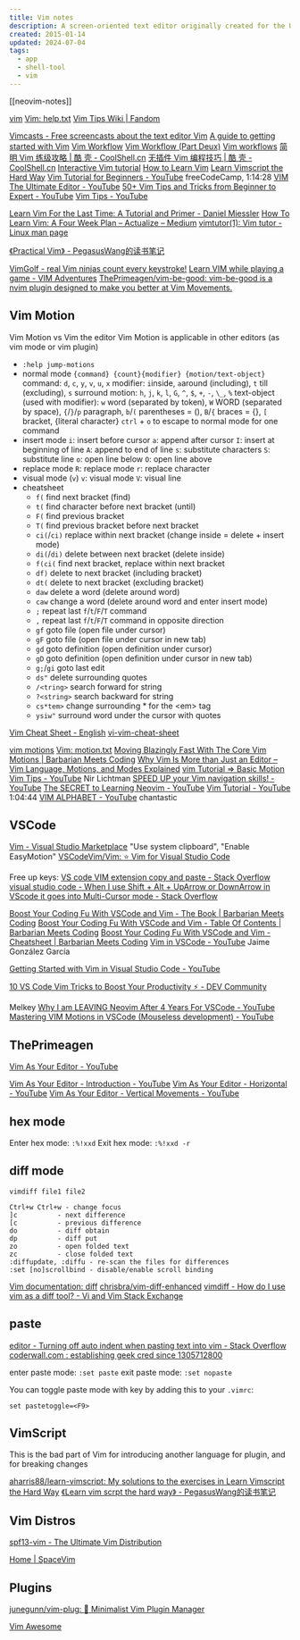 ```yaml
---
title: Vim notes
description: A screen-oriented text editor originally created for the Unix operating system
created: 2015-01-14
updated: 2024-07-04
tags:
  - app
  - shell-tool
  - vim
---
```


[[neovim-notes]]

[vim](<https://en.wikipedia.org/wiki/Vim_(text_editor)>)
[Vim: help.txt](https://vimhelp.org/)
[Vim Tips Wiki | Fandom](https://vim.fandom.com/wiki/Vim_Tips_Wiki)

[Vimcasts - Free screencasts about the text editor Vim](http://vimcasts.org/)
[A guide to getting started with Vim](http://www.integralist.co.uk/posts/vim-1.html)
[Vim Workflow](http://www.integralist.co.uk/posts/vim-2.html)
[Vim Workflow (Part Deux)](http://www.integralist.co.uk/posts/vim-3.html)
[Vim workflows](http://mrmrs.io/writing/2013/12/21/vim-workflows/)
[简明 Vim 练级攻略 | 酷 壳 - CoolShell.cn](http://coolshell.cn/articles/5426.html)
[无插件 Vim 编程技巧 | 酷 壳 - CoolShell.cn](http://coolshell.cn/articles/11312.html)
[Interactive Vim tutorial](http://www.openvim.com/tutorial.html)
[How to Learn Vim](http://mrmrs.io/writing/2013/12/19/how-to-learn-vim/)
[Learn Vimscript the Hard Way](http://learnvimscriptthehardway.stevelosh.com/)
[Vim Tutorial for Beginners - YouTube](https://www.youtube.com/watch?v=RZ4p-saaQkc) freeCodeCamp, 1:14:28
[VIM The Ultimate Editor - YouTube](https://www.youtube.com/watch?v=P88ydZVcm1s)
[50+ Vim Tips and Tricks from Beginner to Expert - YouTube](https://www.youtube.com/watch?v=ZEIpdC_klDI)
[Vim Tips - YouTube](https://www.youtube.com/playlist?list=PL0tgH22U2S3GN7MdobsdWV44qw-P5g7RJ)

[Learn Vim For the Last Time: A Tutorial and Primer - Daniel Miessler](https://danielmiessler.com/study/vim/)
[How To Learn Vim: A Four Week Plan – Actualize – Medium](https://medium.com/actualize-network/how-to-learn-vim-a-four-week-plan-cd8b376a9b85)
[vimtutor(1): Vim tutor - Linux man page](https://linux.die.net/man/1/vimtutor)

[《Practical Vim》 - PegasusWang的读书笔记](https://pegasuswang.readthedocs.io/zh/latest/%E5%BC%80%E5%8F%91%E5%B7%A5%E5%85%B7/practical_vim/practical_vim/)

[VimGolf - real Vim ninjas count every keystroke!](http://www.vimgolf.com/)
[Learn VIM while playing a game - VIM Adventures](https://vim-adventures.com/)
[ThePrimeagen/vim-be-good: vim-be-good is a nvim plugin designed to make you better at Vim Movements.](https://github.com/ThePrimeagen/vim-be-good)

## Vim Motion

Vim Motion vs Vim the editor
Vim Motion is applicable in other editors (as vim mode or vim plugin)

- `:help jump-motions`
- normal mode
  `{command} {count}{modifier} {motion/text-object}`
  command: `d`, `c`, `y`, `v`, `u`, `x`
  modifier: `i`inside, `a`around (including), `t` till (excluding), `s` surround
  motion: `h`, `j`, `k`, `l`, `G`, `^`, `$`, `+`, `-`, `\_`, `%`
  text-object (used with modifier): `w` word (separated by token), `W` WORD (separated by space), `{`/`}`/`p` paragraph, `b`/`(` parentheses = (), `B`/`{` braces = {}, `[` bracket, {literal character}
  `ctrl` + `o` to escape to normal mode for one command
- insert mode
  `i`: insert before cursor
  `a`: append after cursor
  `I`: insert at beginning of line
  `A`: append to end of line
  `s`: substitute characters
  `S`: substitute line
  `o`: open line below
  `O`: open line above
- replace mode
  `R`: replace mode
  `r`: replace character
- visual mode (`v`)
  `v`: visual mode
  `V`: visual line
- cheatsheet
  - `f(` find next bracket (find)
  - `t(` find character before next bracket (until)
  - `F(` find previous bracket
  - `T(` find previous bracket before next bracket
  - `ci(`/`ci)` replace within next bracket (change inside = delete + insert mode)
  - `di(`/`di)` delete between next bracket (delete inside)
  - `f(ci(` find next bracket, replace within next bracket
  - `df)` delete to next bracket (including bracket)
  - `dt(` delete to next bracket (excluding bracket)
  - `daw` delete a word (delete around word)
  - `caw` change a word (delete around word and enter insert mode)
  - `;` repeat last `f`/`t`/`F`/`T` command
  - `,` repeat last `f`/`t`/`F`/`T` command in opposite direction
  - `gf` goto file (open file under cursor)
  - `gF` goto file (open file under cursor in new tab)
  - `gd` goto definition (open definition under cursor)
  - `gD` goto definition (open definition under cursor in new tab)
  - `g;`/`gi` goto last edit
  - `ds"` delete surrounding quotes
  - `/<tring>` search forward for string
  - `?<string>` search backward for string
  - `cs*tem>` change surrounding \* for the \<em> tag
  - `ysiw"` surround word under the cursor with quotes

[Vim Cheat Sheet - English](https://vim.rtorr.com/)
[vi-vim-cheat-sheet](http://www.viemu.com/vi-vim-cheat-sheet.gif)

[vim motions](https://www.phind.com/search?cache=588ad35e-8713-4f93-b0ba-6d0844af5f71)
[Vim: motion.txt](https://vimhelp.org/motion.txt.html)
[Moving Blazingly Fast With The Core Vim Motions | Barbarian Meets Coding](https://www.barbarianmeetscoding.com/boost-your-coding-fu-with-vscode-and-vim/moving-blazingly-fast-with-the-core-vim-motions/)
[Why Vim Is More than Just an Editor – Vim Language, Motions, and Modes Explained](https://www.freecodecamp.org/news/vim-language-and-motions-explained/)
[vim Tutorial => Basic Motion](https://riptutorial.com/vim/example/5512/basic-motion)
[Vim Tips - YouTube](https://www.youtube.com/playlist?list=PL0tgH22U2S3GN7MdobsdWV44qw-P5g7RJ) Nir Lichtman
[SPEED UP your Vim navigation skills! - YouTube](https://www.youtube.com/watch?v=GYVbYCST_Yc)
[The SECRET to Learning Neovim - YouTube](https://www.youtube.com/watch?v=HhZJ1kbzkj0)
[Vim Tutorial - YouTube](https://www.youtube.com/watch?v=IiwGbcd8S7I) 1:04:44
[VIM ALPHABET - YouTube](https://www.youtube.com/playlist?list=PLnc_NxpmOxaNqdGvUg8RBi8ZTaZGPdqBD) chantastic

## VSCode

[Vim - Visual Studio Marketplace](https://marketplace.visualstudio.com/items?itemName=vscodevim.vim) "Use system clipboard", "Enable EasyMotion"
[VSCodeVim/Vim: :star: Vim for Visual Studio Code](https://github.com/VSCodeVim/Vim)

Free up keys:
[VS code VIM extension copy and paste - Stack Overflow](https://stackoverflow.com/questions/58306002/vs-code-vim-extension-copy-and-paste)
[visual studio code - When I use Shift + Alt + UpArrow or DownArrow in VScode it goes into Multi-Cursor mode - Stack Overflow](https://stackoverflow.com/questions/69939030/when-i-use-shift-alt-uparrow-or-downarrow-in-vscode-it-goes-into-multi-curso)

[Boost Your Coding Fu With VSCode and Vim - The Book | Barbarian Meets Coding](https://www.barbarianmeetscoding.com/boost-your-coding-fu-with-vscode-and-vim)
[Boost Your Coding Fu With VSCode and Vim - Table Of Contents | Barbarian Meets Coding](https://www.barbarianmeetscoding.com/boost-your-coding-fu-with-vscode-and-vim/table-of-contents)
[Boost Your Coding Fu With VSCode and Vim - Cheatsheet | Barbarian Meets Coding](https://www.barbarianmeetscoding.com/boost-your-coding-fu-with-vscode-and-vim/cheatsheet/)
[Vim in VSCode - YouTube](https://www.youtube.com/playlist?list=PLWkmatwYW3nE0bhFmV3zxtqHGTowomCRY) Jaime González García

[Getting Started with Vim in Visual Studio Code - YouTube](https://www.youtube.com/watch?v=h-epcklOC_g)

[10 VS Code Vim Tricks to Boost Your Productivity ⚡ - DEV Community](https://dev.to/ansonh/10-vs-code-vim-tricks-to-boost-your-productivity-1b0n)

Melkey
[Why I am LEAVING Neovim After 4 Years For VSCode - YouTube](https://www.youtube.com/watch?v=PLxpyUYvC_o)
[Mastering VIM Motions in VSCode (Mouseless development) - YouTube](https://www.youtube.com/watch?v=GST8we5uABo)

## ThePrimeagen

[Vim As Your Editor - YouTube](https://www.youtube.com/playlist?list=PLm323Lc7iSW_wuxqmKx_xxNtJC_hJbQ7R)

[Vim As Your Editor - Introduction - YouTube](https://www.youtube.com/watch?v=X6AR2RMB5tE)
[Vim As Your Editor - Horizontal - YouTube](https://www.youtube.com/watch?v=5JGVtttuDQA)
[Vim As Your Editor - Vertical Movements - YouTube](https://www.youtube.com/watch?v=KfENDDEpCsI)

## hex mode

Enter hex mode: `:%!xxd`
Exit hex mode: `:%!xxd -r`

## diff mode

`vimdiff file1 file2`

```
Ctrl+w Ctrl+w - change focus
]c          - next difference
[c          - previous difference
do          - diff obtain
dp          - diff put
zo          - open folded text
zc          - close folded text
:diffupdate, :diffu - re-scan the files for differences
:set [no]scrollbind - disable/enable scroll binding
```

[Vim documentation: diff](http://vimdoc.sourceforge.net/htmldoc/diff.html)
[chrisbra/vim-diff-enhanced](https://github.com/chrisbra/vim-diff-enhanced)
[vimdiff - How do I use vim as a diff tool? - Vi and Vim Stack Exchange](https://vi.stackexchange.com/questions/625/how-do-i-use-vim-as-a-diff-tool)

## paste

[editor - Turning off auto indent when pasting text into vim - Stack Overflow](http://stackoverflow.com/questions/2514445/turning-off-auto-indent-when-pasting-text-into-vim)
[coderwall.com : establishing geek cred since 1305712800](https://coderwall.com/p/if9mda/automatically-set-paste-mode-in-vim-when-pasting-in-insert-mode)

enter paste mode: `:set paste`
exit paste mode: `:set nopaste`

You can toggle paste mode with key by adding this to your `.vimrc`:

```
set pastetoggle=<F9>
```

## VimScript

This is the bad part of Vim for introducing another language for plugin, and for breaking changes

[aharris88/learn-vimscript: My solutions to the exercises in Learn Vimscript the Hard Way](https://github.com/aharris88/learn-vimscript)
[《Learn vim scrpt the hard way》 - PegasusWang的读书笔记](https://pegasuswang.readthedocs.io/zh/latest/%E5%BC%80%E5%8F%91%E5%B7%A5%E5%85%B7/learn_vim_the_hard_way/)

## Vim Distros

[spf13-vim - The Ultimate Vim Distribution](https://vim.spf13.com/)

[Home | SpaceVim](https://spacevim.org/)

## Plugins

[junegunn/vim-plug: :hibiscus: Minimalist Vim Plugin Manager](https://github.com/junegunn/vim-plug)

[Vim Awesome](https://vimawesome.com/)
